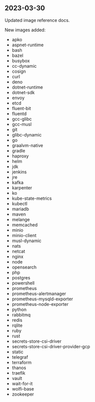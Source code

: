 

## 2023-03-30

Updated image reference docs.

New images added:

- apko
- aspnet-runtime
- bash
- bazel
- busybox
- cc-dynamic
- cosign
- curl
- deno
- dotnet-runtime
- dotnet-sdk
- envoy
- etcd
- fluent-bit
- fluentd
- gcc-glibc
- gcc-musl
- git
- glibc-dynamic
- go
- graalvm-native
- gradle
- haproxy
- helm
- jdk
- jenkins
- jre
- kafka
- karpenter
- ko
- kube-state-metrics
- kubectl
- mariadb
- maven
- melange
- memcached
- minio
- minio-client
- musl-dynamic
- nats
- netcat
- nginx
- node
- opensearch
- php
- postgres
- powershell
- prometheus
- prometheus-alertmanager
- prometheus-mysqld-exporter
- prometheus-node-exporter
- python
- rabbitmq
- redis
- rqlite
- ruby
- rust
- secrets-store-csi-driver
- secrets-store-csi-driver-provider-gcp
- static
- telegraf
- terraform
- thanos
- traefik
- vault
- wait-for-it
- wolfi-base
- zookeeper